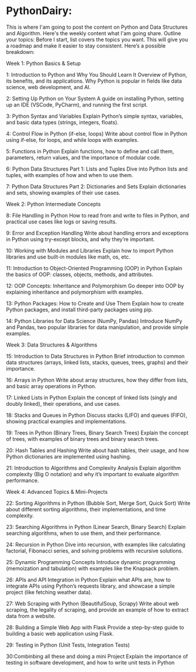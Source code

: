 # PythonDairy:

This is where I'am going to post the content on Python and Data Structures and Algorithm.
Here's the weekly content what I'am going share.
Outline your topics: Before I start, list covers the topics you want. This will give you a roadmap and make it easier to stay consistent. Here’s a possible breakdown:

Week 1: Python Basics & Setup

1: Introduction to Python and Why You Should Learn It
Overview of Python, its benefits, and its applications.
Why Python is popular in fields like data science, web development, and AI.

 2: Setting Up Python on Your System
A guide on installing Python, setting up an IDE (VSCode, PyCharm), and running the first script.

 3: Python Syntax and Variables
Explain Python’s simple syntax, variables, and basic data types (strings, integers, floats).

 4: Control Flow in Python (if-else, loops)
Write about control flow in Python using if-else, for loops, and while loops with examples.

 5: Functions in Python
Explain functions, how to define and call them, parameters, return values, and the importance of modular code.

 6: Python Data Structures Part 1: Lists and Tuples
Dive into Python lists and tuples, with examples of how and when to use them.

 7: Python Data Structures Part 2: Dictionaries and Sets
Explain dictionaries and sets, showing examples of their use cases.


Week 2: Python Intermediate Concepts

 8: File Handling in Python
How to read from and write to files in Python, and practical use cases like logs or saving results.

 9: Error and Exception Handling
Write about handling errors and exceptions in Python using try-except blocks, and why they’re important.

 10: Working with Modules and Libraries
Explain how to import Python libraries and use built-in modules like math, os, etc.

 11: Introduction to Object-Oriented Programming (OOP) in Python
Explain the basics of OOP: classes, objects, methods, and attributes.

 12: OOP Concepts: Inheritance and Polymorphism
Go deeper into OOP by explaining inheritance and polymorphism with examples.

 13: Python Packages: How to Create and Use Them
Explain how to create Python packages, and install third-party packages using pip.

14: Python Libraries for Data Science (NumPy, Pandas)
Introduce NumPy and Pandas, two popular libraries for data manipulation, and provide simple examples.

Week 3: Data Structures & Algorithms

15: Introduction to Data Structures in Python
Brief introduction to common data structures (arrays, linked lists, stacks, queues, trees, graphs) and their importance.

 16: Arrays in Python
Write about array structures, how they differ from lists, and basic array operations in Python.

 17: Linked Lists in Python
Explain the concept of linked lists (singly and doubly linked), their operations, and use cases.

 18: Stacks and Queues in Python
Discuss stacks (LIFO) and queues (FIFO), showing practical examples and implementations.

 19: Trees in Python (Binary Trees, Binary Search Trees)
Explain the concept of trees, with examples of binary trees and binary search trees.

 20: Hash Tables and Hashing
Write about hash tables, their usage, and how Python dictionaries are implemented using hashing.

 21: Introduction to Algorithms and Complexity Analysis
Explain algorithm complexity (Big O notation) and why it’s important to evaluate algorithm performance.

Week 4: Advanced Topics & Mini-Projects

 22: Sorting Algorithms in Python (Bubble Sort, Merge Sort, Quick Sort)
Write about different sorting algorithms, their implementations, and time complexity.

 23: Searching Algorithms in Python (Linear Search, Binary Search)
Explain searching algorithms, when to use them, and their performance.

 24: Recursion in Python
Dive into recursion, with examples like calculating factorial, Fibonacci series, and solving problems with recursive solutions.

 25: Dynamic Programming Concepts
Introduce dynamic programming (memoization and tabulation) with examples like the Knapsack problem.

   26: APIs and API Integration in Python
         Explain what APIs are, how to integrate APIs using Python’s requests library, and showcase a                 simple project (like fetching weather data).

 27: Web Scraping with Python (BeautifulSoup, Scrapy)
       Write about web scraping, the legality of scraping, and provide an example of how to extract data           from a website.

 28: Building a Simple Web App with Flask
       Provide a step-by-step guide to building a basic web application using Flask.

 29: Testing in Python (Unit Tests, Integration Tests)

 30:Combinbing all these and doing a mini Project
      Explain the importance of testing in software development, and how to write unit tests in Python

